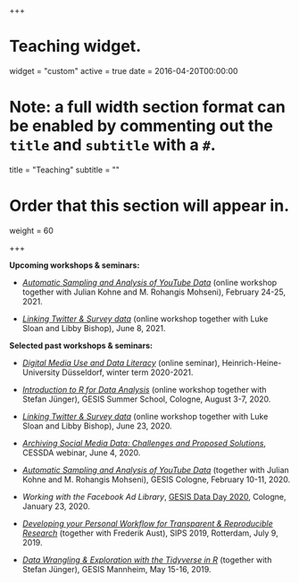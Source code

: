 +++
# Teaching widget.
widget = "custom"
active = true
date = 2016-04-20T00:00:00

# Note: a full width section format can be enabled by commenting out the `title` and `subtitle` with a `#`.
title = "Teaching"
subtitle = ""

# Order that this section will appear in.
weight = 60

+++

**Upcoming workshops & seminars:**

- [*Automatic Sampling and Analysis of YouTube Data*](https://training.gesis.org/?site=pDetails&child=full&pID=0x12941263AE4D46F5BFB1250DA9ECD139) (online workshop together with Julian Kohne and M. Rohangis Mohseni), February 24-25, 2021.

- [*Linking Twitter & Survey data*](https://training.gesis.org/?site=pDetails&child=full&pID=0xAC7BCF1C3B8446B2878EC25A4F7424D5) (online workshop together with Luke Sloan and Libby Bishop), June 8, 2021.

**Selected past workshops & seminars:**

- [*Digital Media Use and Data Literacy*](https://github.com/jobreu/data-literacy-seminar) (online seminar), Heinrich-Heine-University Düsseldorf, winter term 2020-2021.

- [*Introduction to R for Data Analysis*](https://github.com/jobreu/r-intro-gesis-2020) (online workshop together with Stefan Jünger), GESIS Summer School, Cologne, August 3-7, 2020.

- [*Linking Twitter & Survey data*](https://github.com/jobreu/twitter-linking-workshop-2020) (online workshop together with Luke Sloan and Libby Bishop), June 23, 2020.

- [*Archiving Social Media Data: Challenges and Proposed Solutions*](https://zenodo.org/record/3875963#.XuvbWmgzZnI), CESSDA webinar, June 4, 2020.

- [*Automatic Sampling and Analysis of YouTube Data*](https://github.com/jobreu/youtube-workshop-gesis-2020) (together with Julian Kohne and M. Rohangis Mohseni), GESIS Cologne, February 10-11, 2020.

- *Working with the Facebook Ad Library*, [GESIS Data Day 2020](https://github.com/gesiscss/gesis_dataday_20), Cologne, January 23, 2020.

- [*Developing your Personal Workflow for Transparent & Reproducible Research*](https://github.com/crsh/psych-transparency-guide_workshop/archive/v0.3.zip) (together with Frederik Aust), SIPS 2019, Rotterdam, July 9, 2019.

- [*Data Wrangling & Exploration with the Tidyverse in R*](https://github.com/jobreu/tidyverse-workshop-gesis-2019) (together with Stefan Jünger), GESIS Mannheim, May 15-16, 2019.